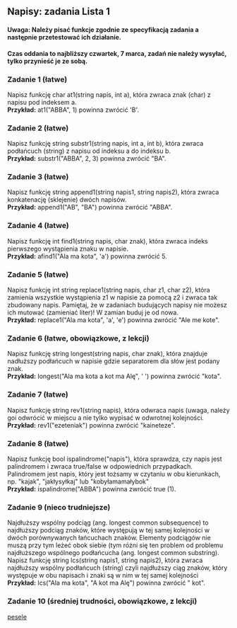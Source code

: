 ## Napisy: zadania Lista 1 

#### Uwaga: Należy pisać funkcje zgodnie ze specyfikacją zadania a następnie przetestować ich działanie.
#### Czas oddania to najbliższy czwartek, 7 marca, zadań nie należy wysyłać, tylko przynieść je ze sobą.

### Zadanie 1 (łatwe)
Napisz funkcję char at1(string napis, int a), która zwraca znak (char) z napisu pod indeksem a.<br>
**Przykład:** at1("ABBA", 1) powinna zwrócić 'B'.

### Zadanie 2 (łatwe)
Napisz funkcję string substr1(string napis, int a, int b), która zwraca podłańcuch (string) z napisu od indeksu a do indeksu b.<br>
**Przykład:** substr1("ABBA", 2, 3) powinna zwrócić "BA".

### Zadanie 3 (łatwe)
Napisz funkcję string append1(string napis1, string napis2), która zwraca konkatenację (sklejenie) dwóch napisów.<br>
**Przykład:** append1("AB", "BA") powinna zwrócić "ABBA".

### Zadanie 4 (łatwe)
Napisz funkcję int find1(string napis, char znak), która zwraca indeks pierwszego wystąpienia znaku w napisie.<br>
**Przykład:** afind1("Ala ma kota", 'a') powinna zwrócić 5.

### Zadanie 5 (łatwe)
Napisz funkcję int string replace1(string napis, char z1, char z2), która zamienia wszystkie wystąpienia z1 w napisie za pomocą z2
i zwraca tak zbudowany napis. Pamiętaj, że w zadaniach budujących napisy nie możesz ich mutować (zamieniać liter)! W zamian buduj je od nowa.<br>
**Przykład:** replace1("Ala ma kota", 'a', 'e') powinna zwrócić "Ale me kote".

### Zadanie 6 (łatwe, obowiązkowe, z lekcji)
Napisz funkcję string longest(string napis, char znak), która znajduje nadłuższy podłańcuch w napisie gdzie separatorem dla słów jest podany znak.<br> 
**Przykład:** longest("Ala ma kota a kot ma Alę", ' ') powinna zwrócić "kota".

### Zadanie 7 (łatwe)
Napisz funkcję string rev1(string napis), która odwraca napis (uwaga, należy goi odwrócić w miejscu a nie tylko wypisać w odwrotnej kolejności.<br>
**Przykład:** rev1("ezeteniak") powinna zwrócić "kaineteze".

### Zadanie 8 (łatwe)
Napisz funkcję bool ispalindrome("napis"), która sprawdza, czy napis jest palindromem i zwraca true/false w odpowiednich przypadkach. Palindromem jest napis, który jest tożsamy w czytaniu w obu kierunkach, np. "kajak", "jakłysyłkaj" lub "kobyłamamałybok"<br> 
**Przykład:** ispalindrome("ABBA") powinna zwrócić true (1).

### Zadanie 9 (nieco trudniejsze)
Najdłuższy wspólny podciąg (ang. longest common subsequence) to najdłuższy podciąg znaków, które występują w tej samej kolejności w dwóch porównywanych łańcuchach znaków. Elementy podciągów nie muszą przy tym leżeć obok siebie (tym różni się ten problem od problemu najdłuższego wspólnego podłańcucha (ang. longest common substring). Napisz funkcję string lcs(string napis1, string napis2), która zwraca najdłuższy wspólny podłańcuch (string) czyli najdłuższy ciąg znaków, który występuje w obu napisach i znaki są w nim w tej samej kolejności<br>
**Przykład:** lcs("Ala ma kota", "A kot ma Alę") powinna zwrócić " kot".

### Zadanie 10 (średniej trudności, obowiązkowe, z lekcji)
[pesele](https://www.szybkiplik.pl/5nqq5RPLx9)
